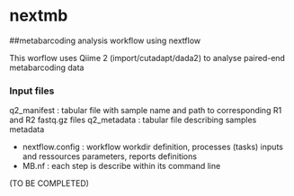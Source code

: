 # nextmb
##metabarcoding analysis workflow using nextflow

This worflow uses Qiime 2 (import/cutadapt/dada2) to analyse paired-end metabarcoding data

### Input files 
q2_manifest : tabular file with sample name and path to corresponding R1 and R2 fastq.gz files
q2_metadata : tabular file describing samples metadata

* nextflow.config : workflow workdir definition, processes (tasks) inputs and ressources parameters, reports definitions
* MB.nf : each step is describe within its command line

(TO BE COMPLETED)
